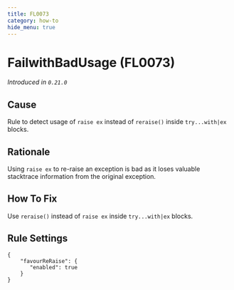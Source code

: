 ```yaml
---
title: FL0073
category: how-to
hide_menu: true
---
```


# FailwithBadUsage (FL0073)

*Introduced in `0.21.0`*

## Cause

Rule to detect usage of `raise ex` instead of `reraise()` inside `try...with|ex` blocks.

## Rationale

Using `raise ex` to re-raise an exception is bad as it loses valuable stacktrace information from the original exception.

## How To Fix

Use `reraise()` instead of `raise ex` inside `try...with|ex` blocks.

## Rule Settings

    {
        "favourReRaise": {
           "enabled": true
        }
    }
